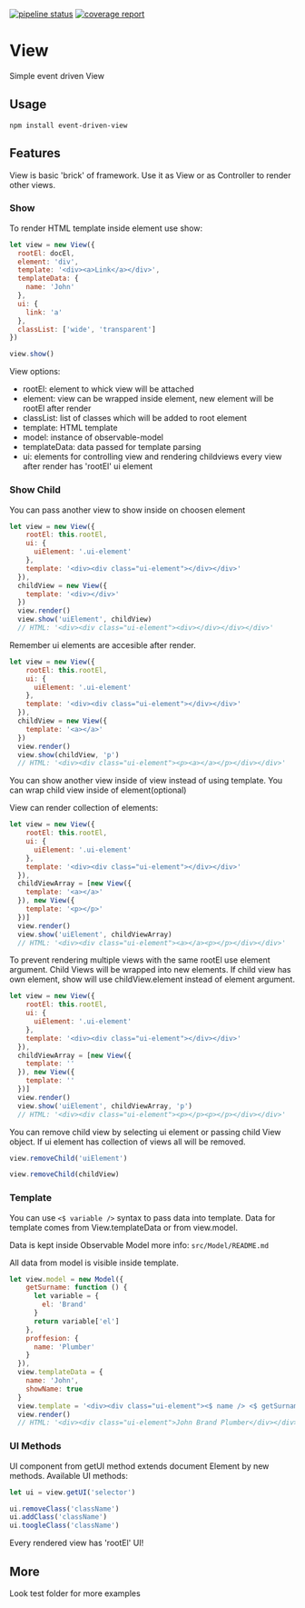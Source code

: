 
[![pipeline status](https://git.migum.eu/migum/View/badges/master/pipeline.svg)](https://git.migum.eu/migum/View/commits/master)
[![coverage report](https://git.migum.eu/migum/View/badges/master/coverage.svg)](https://git.migum.eu/migum/View/commits/master)

# View
Simple event driven View

## Usage

```npm install event-driven-view```

## Features

View is basic 'brick' of framework. Use it as View or as Controller to render other views.

### Show
To render HTML template inside element use show:
```js
let view = new View({
  rootEl: docEl,
  element: 'div',
  template: '<div><a>Link</a></div>',
  templateData: {
    name: 'John'
  },
  ui: {
    link: 'a'
  },
  classList: ['wide', 'transparent']
})

view.show()
```

View options:
- rootEl: element to whick view will be attached
- element: view can be wrapped inside element, new element will be rootEl after render
- classList: list of classes which will be added to root element
- template: HTML template
- model: instance of observable-model
- templateData: data passed for template parsing
- ui: elements for controlling view and rendering childviews every view after render has 'rootEl' ui element

### Show Child

You can pass another view to show inside on choosen element

```js
let view = new View({
    rootEl: this.rootEl,
    ui: {
      uiElement: '.ui-element'
    },
    template: '<div><div class="ui-element"></div></div>'
  }),
  childView = new View({
    template: '<div></div>'
  })
  view.render()
  view.show('uiElement', childView)
  // HTML: '<div><div class="ui-element"><div></div></div></div>'
```

Remember ui elements are accesible after render.

```js
let view = new View({
    rootEl: this.rootEl,
    ui: {
      uiElement: '.ui-element'
    },
    template: '<div><div class="ui-element"></div></div>'
  }),
  childView = new View({
    template: '<a></a>'
  })
  view.render()
  view.show(childView, 'p')
  // HTML: '<div><div class="ui-element"><p><a></a></p></div></div>'
```
You can show another view inside of view instead of using template. You can wrap child view inside of element(optional)



View can render collection of elements:
```js
let view = new View({
    rootEl: this.rootEl,
    ui: {
      uiElement: '.ui-element'
    },
    template: '<div><div class="ui-element"></div></div>'
  }),
  childViewArray = [new View({
    template: '<a></a>'
  }), new View({
    template: '<p></p>'
  })]
  view.render()
  view.show('uiElement', childViewArray)
  // HTML: '<div><div class="ui-element"><a></a><p></p></div></div>'
```

To prevent rendering multiple views with the same rootEl use element argument.
Child Views will be wrapped into new elements.
If child view has own element, show will use childView.element instead of element argument.
```js
let view = new View({
    rootEl: this.rootEl,
    ui: {
      uiElement: '.ui-element'
    },
    template: '<div><div class="ui-element"></div></div>'
  }),
  childViewArray = [new View({
    template: ''
  }), new View({
    template: ''
  })]
  view.render()
  view.show('uiElement', childViewArray, 'p')
  // HTML: '<div><div class="ui-element"><p></p><p></p></div></div>'
```


You can remove child view by selecting ui element or passing child View object.
If ui element has collection of views all will be removed.
```js
view.removeChild('uiElement')
```

```js
view.removeChild(childView)
```


### Template 

You can use ```<$ variable />``` syntax to pass data into template.
Data for template comes from View.templateData or from view.model.

Data is kept inside Observable Model more info: ```src/Model/README.md```

All data from model is visible inside template.

```js
let view.model = new Model({
    getSurname: function () {
      let variable = {
        el: 'Brand'
      }
      return variable['el']
    },
    proffesion: {
      name: 'Plumber'
    }
  }),
  view.templateData = {
    name: 'John',
    showName: true
  }
  view.template = '<div><div class="ui-element"><$ name /> <$ getSurname() /> <$ proffesion.name /></div></div>'
  view.render()
  // HTML: '<div><div class="ui-element">John Brand Plumber</div></div>'
```

### UI Methods

UI component from getUI method extends document Element by new methods.
Available UI methods:
```js
let ui = view.getUI('selector')

ui.removeClass('className')
ui.addClass('className')
ui.toogleClass('className')
```

Every rendered view has 'rootEl' UI!

## More

Look test folder for more examples
